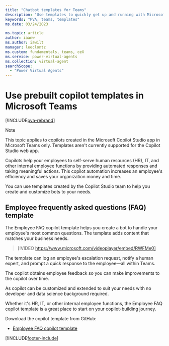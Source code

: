 ```yaml
---
title: "Chatbot templates for Teams"
description: "Use templates to quickly get up and running with Microsoft Copilot Studio chatbots in Microsoft Teams."
keywords: "PVA, teams, templates"
ms.date: 03/24/2023

ms.topic: article
author: iaanw
ms.author: iawilt
manager: leeclontz
ms.custom: fundamentals, teams, ceX
ms.service: power-virtual-agents
ms.collection: virtual-agent
searchScope:
  - "Power Virtual Agents"
---
```


# Use prebuilt copilot templates in Microsoft Teams

[!INCLUDE[pva-rebrand](includes/pva-rebrand.md)]

> [!NOTE]
> This topic applies to copilots created in the Microsoft Copilot Studio app in Microsoft Teams only. Templates aren't currently supported for the Copilot Studio web app.

Copilots help your employees to self-serve human resources (HR), IT, and other internal employee functions by providing automated responses and taking meaningful actions. This copilot automation increases an employee's efficiency and saves your organization money and time.

You can use templates created by the Copilot Studio team to help you create and customize bots to your needs.

## Employee frequently asked questions (FAQ) template

The Employee FAQ copilot template helps you create a bot to handle your employee's most common questions. The template adds content that matches your business needs.

> [!VIDEO https://www.microsoft.com/videoplayer/embed/RWFMe0]
>

The template can log an employee's escalation request, notify a human expert, and prompt a quick response to the employee—all within Teams.

The copilot obtains employee feedback so you can make improvements to the copilot over time.

As copilot can be customized and extended to suit your needs with no developer and data science background required.

Whether it's HR, IT, or other internal employee functions, the Employee FAQ copilot template is a great place to start on your copilot-building journey.

Download the copilot template from GitHub:

- [Employee FAQ copilot template](https://github.com/microsoft/PowerVirtualAgentsSamples/tree/master/Templates/Employee%20FAQ)

[!INCLUDE[footer-include](includes/footer-banner.md)]
